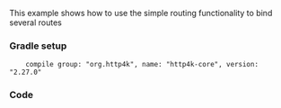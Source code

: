 This example shows how to use the simple routing functionality to bind several routes

### Gradle setup
```
    compile group: "org.http4k", name: "http4k-core", version: "2.27.0"
```

### Code
<script src="https://gist-it.appspot.com/https://github.com/http4k/http4k/blob/master/src/docs/cookbook/simple_routing/example.kt"></script>
